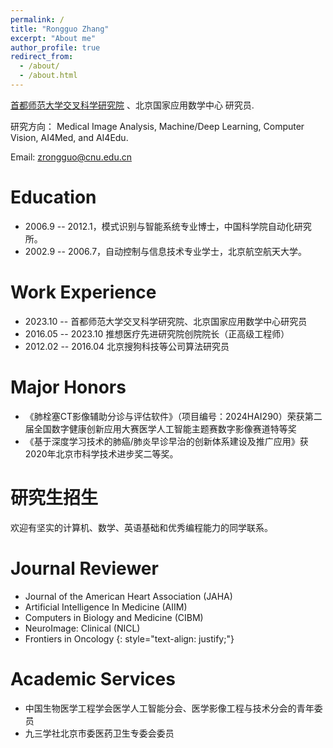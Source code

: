 ```yaml
---
permalink: /
title: "Rongguo Zhang"
excerpt: "About me"
author_profile: true
redirect_from: 
  - /about/
  - /about.html
---
```


[首都师范大学交叉科学研究院](https://ams.cnu.edu.cn/index.htm) 、北京国家应用数学中心 研究员. 

研究方向： Medical Image Analysis, Machine/Deep Learning, Computer Vision, AI4Med, and AI4Edu.

Email: zrongguo@cnu.edu.cn

# Education
* 2006.9 -- 2012.1，模式识别与智能系统专业博士，中国科学院自动化研究所。
* 2002.9 -- 2006.7，自动控制与信息技术专业学士，北京航空航天大学。

# Work Experience
* 2023.10 --   首都师范大学交叉科学研究院、北京国家应用数学中心研究员
* 2016.05 -- 2023.10 推想医疗先进研究院创院院长（正高级工程师）
* 2012.02 -- 2016.04 北京搜狗科技等公司算法研究员

# Major Honors
*  《肺栓塞CT影像辅助分诊与评估软件》（项目编号：2024HAI290）荣获第二届全国数字健康创新应用大赛医学人工智能主题赛数字影像赛道特等奖
* 《基于深度学习技术的肺癌/肺炎早诊早治的创新体系建设及推广应用》获2020年北京市科学技术进步奖二等奖。
  



# 研究生招生
欢迎有坚实的计算机、数学、英语基础和优秀编程能力的同学联系。

# Journal Reviewer
* Journal of the American Heart Association (JAHA)
* Artificial Intelligence In Medicine (AIIM)
* Computers in Biology and Medicine (CIBM)
* NeuroImage: Clinical  (NICL)
* Frontiers in Oncology
{: style="text-align: justify;"}

# Academic Services
* 中国生物医学工程学会医学人工智能分会、医学影像工程与技术分会的青年委员
* 九三学社北京市委医药卫生专委会委员

<script type="text/javascript" id="clstr_globe" src="//clustrmaps.com/globe.js?w=200&d=Kmga2ir6RxbCwl1BwfYHXOdgVO_YSgc6M9WAUDluSOM"></script>
